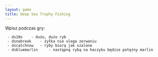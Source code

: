 ```yaml
---
layout: game
title: Deep Sea Trophy Fishing
---
```


Wpisz podczas gry:

     - ds10x 	- dużo, dużo ryb
     - dsnobreak 	- żyłka nie ulega zerwaniu
     - dscatchnow 	- ryby biorą jak szalone
     - dsbluemarlin 	- następną rybą na haczyku będzie potężny marlin
